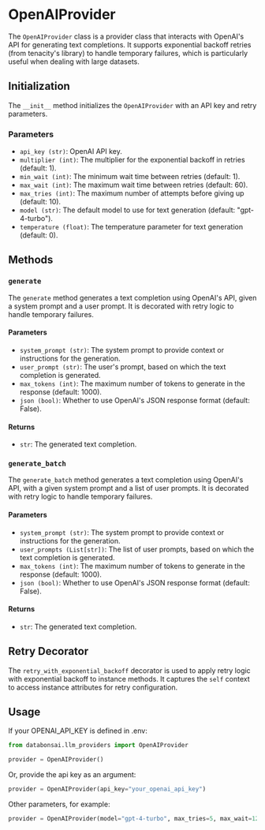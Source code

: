 # OpenAIProvider

The `OpenAIProvider` class is a provider class that interacts with OpenAI's API
for generating text completions. It supports exponential backoff retries (from
tenacity's library) to handle temporary failures, which is particularly useful
when dealing with large datasets.

## Initialization

The `__init__` method initializes the `OpenAIProvider` with an API key and retry
parameters.

### Parameters

-   `api_key (str)`: OpenAI API key.
-   `multiplier (int)`: The multiplier for the exponential backoff in retries
    (default: 1).
-   `min_wait (int)`: The minimum wait time between retries (default: 1).
-   `max_wait (int)`: The maximum wait time between retries (default: 60).
-   `max_tries (int)`: The maximum number of attempts before giving up (default:
    10).
-   `model (str)`: The default model to use for text generation (default:
    "gpt-4-turbo").
-   `temperature (float)`: The temperature parameter for text generation
    (default: 0).

## Methods

### `generate`

The `generate` method generates a text completion using OpenAI's API, given a
system prompt and a user prompt. It is decorated with retry logic to handle
temporary failures.

#### Parameters

-   `system_prompt (str)`: The system prompt to provide context or instructions
    for the generation.
-   `user_prompt (str)`: The user's prompt, based on which the text completion
    is generated.
-   `max_tokens (int)`: The maximum number of tokens to generate in the response
    (default: 1000).
-   `json (bool)`: Whether to use OpenAI's JSON response format (default:
    False).

#### Returns

-   `str`: The generated text completion.

### `generate_batch`

The `generate_batch` method generates a text completion using OpenAI's API, with
a given system prompt and a list of user prompts. It is decorated with retry
logic to handle temporary failures.

#### Parameters

-   `system_prompt (str)`: The system prompt to provide context or instructions
    for the generation.
-   `user_prompts (List[str])`: The list of user prompts, based on which the
    text completion is generated.
-   `max_tokens (int)`: The maximum number of tokens to generate in the response
    (default: 1000).
-   `json (bool)`: Whether to use OpenAI's JSON response format (default:
    False).

#### Returns

-   `str`: The generated text completion.

## Retry Decorator

The `retry_with_exponential_backoff` decorator is used to apply retry logic with
exponential backoff to instance methods. It captures the `self` context to
access instance attributes for retry configuration.

## Usage

If your OPENAI_API_KEY is defined in .env:

```python
from databonsai.llm_providers import OpenAIProvider

provider = OpenAIProvider()

```

Or, provide the api key as an argument:

```python
provider = OpenAIProvider(api_key="your_openai_api_key")
```

Other parameters, for example:

```python
provider = OpenAIProvider(model="gpt-4-turbo", max_tries=5, max_wait=120)
```
